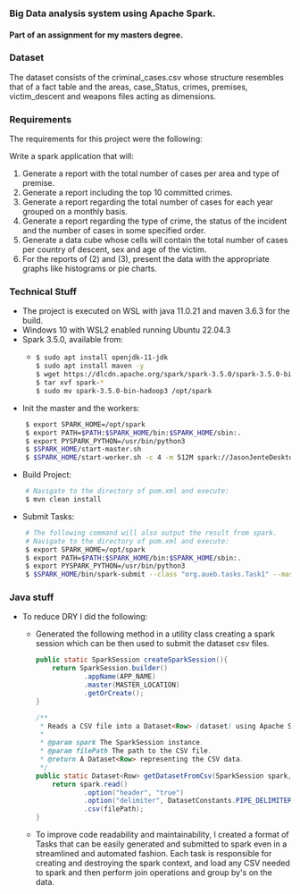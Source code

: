 ### Big Data analysis system using Apache Spark.
#### Part of an assignment for my masters degree.

### Dataset
The dataset consists of the criminal_cases.csv whose structure resembles that of a fact table and  the areas, 
case_Status, crimes, premises, victim_descent and weapons files acting as dimensions.

### Requirements
The requirements for this project were the following:

Write a spark application that will:
1. Generate a report with the total number of cases per area and type of premise.
2. Generate a report including the top 10 committed crimes.
3. Generate a report regarding the total number of cases for each year grouped on a monthly basis.
4. Generate a report regarding the type of crime, the status of the incident and the number of cases in some specified order.
5. Generate a data cube whose cells will contain the total number of cases per country of descent, sex and age of the victim.
6. For the reports of (2) and (3), present the data with the appropriate graphs like histograms or pie charts.

### Technical Stuff
- The project is executed on WSL with java 11.0.21 and maven 3.6.3 for the build.
- Windows 10 with WSL2 enabled running Ubuntu 22.04.3
- Spark 3.5.0, available from:
  - ```bash
    $ sudo apt install openjdk-11-jdk
    $ sudo apt install maven -y
    $ wget https://dlcdn.apache.org/spark/spark-3.5.0/spark-3.5.0-bin-hadoop3.tgz
    $ tar xvf spark-*
    $ sudo mv spark-3.5.0-bin-hadoop3 /opt/spark
    ```
- Init the master and the workers:

```bash
    $ export SPARK_HOME=/opt/spark
    $ export PATH=$PATH:$SPARK_HOME/bin:$SPARK_HOME/sbin:.
    $ export PYSPARK_PYTHON=/usr/bin/python3
    $ $SPARK_HOME/start-master.sh
    $ $SPARK_HOME/start-worker.sh -c 4 -m 512M spark://JasonJenteDesktop:7077
```
- Build Project:

```bash
    # Navigate to the directory of pom.xml and execute:
    $ mvn clean install
```

- Submit Tasks:
```bash
    # The following command will also output the result from spark.
    # Navigate to the directory of pom.xml and execute:
    $ export SPARK_HOME=/opt/spark
    $ export PATH=$PATH:$SPARK_HOME/bin:$SPARK_HOME/sbin:.
    $ export PYSPARK_PYTHON=/usr/bin/python3
    $ $SPARK_HOME/bin/spark-submit --class "org.aueb.tasks.Task1" --master local[1] "/p3312322.jar" >> task_1.log
```

### Java stuff
- To reduce DRY I did the following:
  - Generated the following method in a utility class creating a spark session which can be then used to submit the dataset csv files.
    ```java
    public static SparkSession createSparkSession(){
        return SparkSession.builder()
                .appName(APP_NAME)
                .master(MASTER_LOCATION)
                .getOrCreate();
    }
    ```
    
    ```java
    /**
     * Reads a CSV file into a Dataset<Row> (dataset) using Apache Spark.
     *
     * @param spark The SparkSession instance.
     * @param filePath The path to the CSV file.
     * @return A Dataset<Row> representing the CSV data.
     */
    public static Dataset<Row> getDatasetFromCsv(SparkSession spark, String filePath) {
        return spark.read()
                .option("header", "true")
                .option("delimiter", DatasetConstants.PIPE_DELIMITER)
                .csv(filePath);
    }
    
    ```
  - To improve code readability and maintainability, I created a format of Tasks that can be easily generated and submitted 
   to spark even in a streamlined and automated fashion. Each task is responsible for creating and destroying the spark context,
  and load any CSV needed to spark and then perform join operations and group by's on the data.